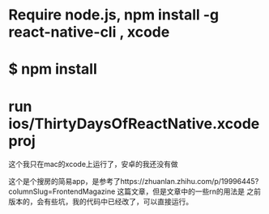 # Require node.js, npm install -g react-native-cli , xcode
# $ npm install
# run ios/ThirtyDaysOfReactNative.xcodeproj
这个我只在mac的xcode上运行了，安卓的我还没有做

这个是个搜房的简易app，是参考了https://zhuanlan.zhihu.com/p/19996445?columnSlug=FrontendMagazine 这篇文章，但是文章中的一些rn的用法是
之前版本的，会有些坑，我的代码中已经改了，可以直接运行。
